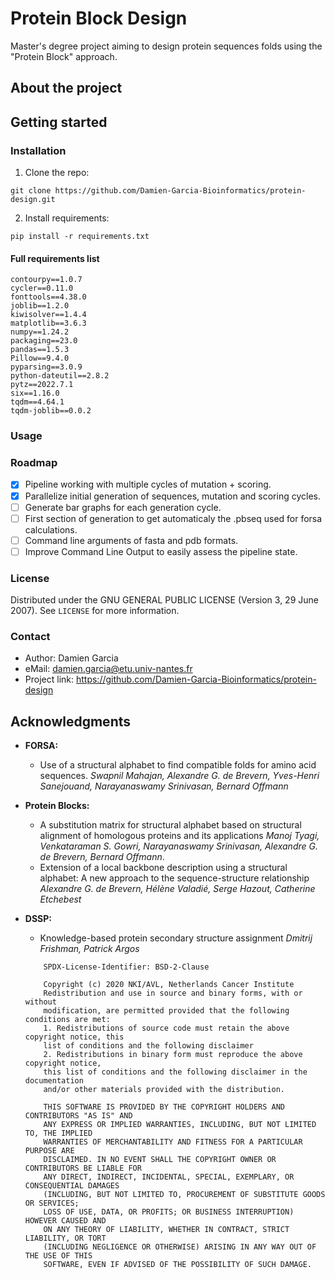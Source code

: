 # Protein Block Design
Master's degree project aiming to design protein sequences folds using the "Protein Block" approach.

## About the project



## Getting started

### Installation
1. Clone the repo:
```
git clone https://github.com/Damien-Garcia-Bioinformatics/protein-design.git
```
2. Install requirements:
```
pip install -r requirements.txt
```

#### Full requirements list
```
contourpy==1.0.7
cycler==0.11.0
fonttools==4.38.0
joblib==1.2.0
kiwisolver==1.4.4
matplotlib==3.6.3
numpy==1.24.2
packaging==23.0
pandas==1.5.3
Pillow==9.4.0
pyparsing==3.0.9
python-dateutil==2.8.2
pytz==2022.7.1
six==1.16.0
tqdm==4.64.1
tqdm-joblib==0.0.2
```

### Usage

### Roadmap
- [x] Pipeline working with multiple cycles of mutation + scoring.
- [x] Parallelize initial generation of sequences, mutation and scoring cycles.
- [ ] Generate bar graphs for each generation cycle.
- [ ] First section of generation to get automaticaly the .pbseq used for forsa calculations.
- [ ] Command line arguments of fasta and pdb formats.
- [ ] Improve Command Line Output to easily assess the pipeline state.

### License
Distributed under the GNU GENERAL PUBLIC LICENSE (Version 3, 29 June 2007).
See ```LICENSE``` for more information.

### Contact
- Author: Damien Garcia
- eMail: damien.garcia@etu.univ-nantes.fr
- Project link: https://github.com/Damien-Garcia-Bioinformatics/protein-design


## Acknowledgments
- **FORSA:**
    - Use of a structural alphabet to find compatible folds for amino acid sequences.
    *Swapnil Mahajan, Alexandre G. de Brevern, Yves-Henri Sanejouand, Narayanaswamy Srinivasan, Bernard Offmann*

- **Protein Blocks:**
    - A substitution matrix for structural alphabet based on structural alignment of homologous proteins and its applications
    *Manoj Tyagi, Venkataraman S. Gowri, Narayanaswamy Srinivasan, Alexandre G. de Brevern, Bernard Offmann*.
    - Extension of a local backbone description using a structural alphabet: A new approach to the sequence-structure relationship
    *Alexandre G. de Brevern, Hélène Valadié, Serge Hazout, Catherine Etchebest*

- **DSSP:**
    - Knowledge-based protein secondary structure assignment
    *Dmitrij Frishman, Patrick Argos*
    ```
        SPDX-License-Identifier: BSD-2-Clause

        Copyright (c) 2020 NKI/AVL, Netherlands Cancer Institute
        Redistribution and use in source and binary forms, with or without
        modification, are permitted provided that the following conditions are met:
        1. Redistributions of source code must retain the above copyright notice, this
        list of conditions and the following disclaimer
        2. Redistributions in binary form must reproduce the above copyright notice,
        this list of conditions and the following disclaimer in the documentation
        and/or other materials provided with the distribution.

        THIS SOFTWARE IS PROVIDED BY THE COPYRIGHT HOLDERS AND CONTRIBUTORS "AS IS" AND
        ANY EXPRESS OR IMPLIED WARRANTIES, INCLUDING, BUT NOT LIMITED TO, THE IMPLIED
        WARRANTIES OF MERCHANTABILITY AND FITNESS FOR A PARTICULAR PURPOSE ARE
        DISCLAIMED. IN NO EVENT SHALL THE COPYRIGHT OWNER OR CONTRIBUTORS BE LIABLE FOR
        ANY DIRECT, INDIRECT, INCIDENTAL, SPECIAL, EXEMPLARY, OR CONSEQUENTIAL DAMAGES
        (INCLUDING, BUT NOT LIMITED TO, PROCUREMENT OF SUBSTITUTE GOODS OR SERVICES;
        LOSS OF USE, DATA, OR PROFITS; OR BUSINESS INTERRUPTION) HOWEVER CAUSED AND
        ON ANY THEORY OF LIABILITY, WHETHER IN CONTRACT, STRICT LIABILITY, OR TORT
        (INCLUDING NEGLIGENCE OR OTHERWISE) ARISING IN ANY WAY OUT OF THE USE OF THIS
        SOFTWARE, EVEN IF ADVISED OF THE POSSIBILITY OF SUCH DAMAGE.
    ```